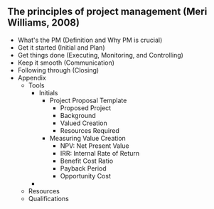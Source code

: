 ## The principles of project management (Meri Williams, 2008)

- What's the PM (Definition and Why PM is crucial)
- Get it started (Initial and Plan)
- Get things done (Executing, Monitoring, and Controlling)
- Keep it smooth (Communication)
- Following through (Closing)
- Appendix
  - Tools
    - Initials
      - Project Proposal Template
        - Proposed Project
        - Background
        - Valued Creation
        - Resources Required
      - Measuring Value Creation
        - NPV: Net Present Value
        - IRR: Internal Rate of Return
        - Benefit Cost Ratio
        - Payback Period
        - Opportunity Cost
    - 
  - Resources
  - Qualifications